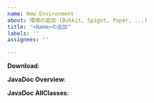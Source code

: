 ```yaml
---
name: New Environment
about: 環境の追加 (Bukkit, Spigot, Paper, ...)
title: "<Name>の追加"
labels: ''
assignees: ''

---
```


<!--
    ダウンロードできるページを貼り付けてください
    ビルドバージョンの確認が出来ればよいです
-->
**Download**: <URL>

<!--
    overview-summary.html が開くページを貼り付けてください
-->
**JavaDoc Overview**: <URL>

<!--
    allclasses.html, allclasses-noframe.html が開くページを貼り付けてください
-->
**JavaDoc AllClasses**: <URL>
